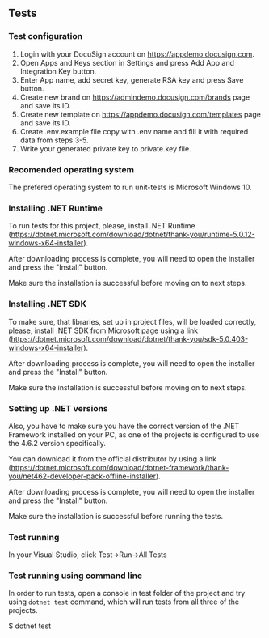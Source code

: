 ## Tests
### Test configuration
1. Login with your DocuSign account on https://appdemo.docusign.com.
2. Open Apps and Keys section in Settings and press Add App and Integration Key button.
3. Enter App name, add secret key, generate RSA key and press Save button.
4. Create new brand on https://admindemo.docusign.com/brands page and save its ID.
5. Create new template on https://appdemo.docusign.com/templates page and save its ID.
6. Create .env.example file copy with .env name and fill it with required data from steps 3-5. 
7. Write your generated private key to private.key file.

### Recomended operating system
The prefered operating system to run unit-tests is Microsoft Windows 10.

### Installing .NET Runtime
To run tests for this project, please, install .NET Runtime (https://dotnet.microsoft.com/download/dotnet/thank-you/runtime-5.0.12-windows-x64-installer).

After downloading process is complete, you will need to open the installer and press the "Install" button.

Make sure the installation is successful before moving on to next steps.

### Installing .NET SDK
To make sure, that libraries, set up in project files, will be loaded correctly, please, install .NET SDK from Microsoft page using a link (https://dotnet.microsoft.com/download/dotnet/thank-you/sdk-5.0.403-windows-x64-installer).

After downloading process is complete, you will need to open the installer and press the "Install" button.

Make sure the installation is successful before moving on to next steps.

### Setting up .NET versions

Also, you have to make sure you have the correct version of the .NET Framework installed on your PC, as one of the projects is configured to use the 4.6.2 version specifically.

You can download it from the official distributor by using a link (https://dotnet.microsoft.com/download/dotnet-framework/thank-you/net462-developer-pack-offline-installer).

After downloading process is complete, you will need to open the installer and press the "Install" button.

Make sure the installation is successful before running the tests.

### Test running

In your Visual Studio, click Test->Run->All Tests

### Test running using command line

In order to run tests, open a console in test folder of the project and try using `dotnet test` command, which will run tests from all three of the projects.

$ dotnet test 
